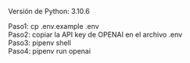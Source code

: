 Versión de Python: 3.10.6

Paso1: cp .env.example .env
<br/>
Paso2: copiar la API key de OPENAI en el archivo .env
<br/>
Paso3: pipenv shell
<br/>
Paso4: pipenv run openai